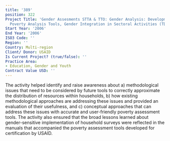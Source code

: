 ```yaml
---
title: '389'
position: 322
Project Title: 'Gender Assesments STTA & TTO: Gender Analysis: Development of Intra-Household
  Poverty Analysis Tools, Gender Integration in Sectoral Activities (TDY 49)'
Start Year: '2006'
End Year: '2006'
ISO3 Code: ''
Region: ''
Country: Multi-region
Client/ Donor: USAID
Is Current Project? (true/false): ''
Practice Area:
- Education, Gender and Youth
Contract Value USD: ''
---
```


The activity helped identify and raise awareness about a) methodological issues that need to be considered by future tools to correctly approximate the distribution of resources within households, b) how existing methodological approaches are addressing these issues and provided an evaluation of their usefulness, and c) conceptual approaches that can address these issues with accurate and user-friendly poverty assessment tools. The activity also ensured that the broad lessons learned about gender-sensitive implementation of household surveys were reflected in the manuals that accompanied the poverty assessment tools developed for certification by USAID.